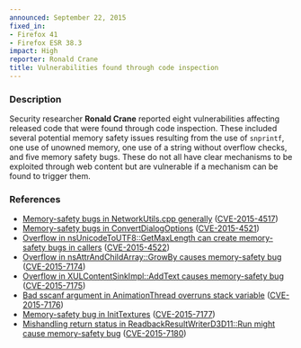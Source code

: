 ```yaml
---
announced: September 22, 2015
fixed_in:
- Firefox 41
- Firefox ESR 38.3
impact: High
reporter: Ronald Crane
title: Vulnerabilities found through code inspection
---
```


<h3>Description</h3>

<p>Security researcher <strong>Ronald Crane</strong> reported eight
vulnerabilities affecting released code that were found through code inspection. These
included several potential memory safety issues resulting from the use of
<code>snprintf</code>, one use of unowned memory, one use of a string without overflow
checks, and five memory safety bugs. These do not all have clear mechanisms to be
exploited through web content but are vulnerable if a mechanism can be found to trigger
them.
</p>

<h3>References</h3>

<ul>
  <li><a href="https://bugzilla.mozilla.org/show_bug.cgi?id=1168959">
       Memory-safety bugs in NetworkUtils.cpp generally</a>
(<a href="http://cve.mitre.org/cgi-bin/cvename.cgi?name=CVE-2015-4517"
class="ex-ref">CVE-2015-4517</a>)</li>
  <li><a href="https://bugzilla.mozilla.org/show_bug.cgi?id=1170246">
       Memory-safety bugs in ConvertDialogOptions</a>
(<a href="http://cve.mitre.org/cgi-bin/cvename.cgi?name=CVE-2015-4521"
class="ex-ref">CVE-2015-4521</a>)</li>
  <li><a href="https://bugzilla.mozilla.org/show_bug.cgi?id=1170794">
       Overflow in nsUnicodeToUTF8::GetMaxLength can create memory-safety bugs in
callers</a>
(<a href="http://cve.mitre.org/cgi-bin/cvename.cgi?name=CVE-2015-4522"
class="ex-ref">CVE-2015-4522</a>)</li>
  <li><a href="https://bugzilla.mozilla.org/show_bug.cgi?id=1172055">
       Overflow in nsAttrAndChildArray::GrowBy causes memory-safety bug</a>
(<a href="http://cve.mitre.org/cgi-bin/cvename.cgi?name=CVE-2015-7174"
class="ex-ref">CVE-2015-7174</a>)</li>
  <li><a href="https://bugzilla.mozilla.org/show_bug.cgi?id=1172189">
        Overflow in XULContentSinkImpl::AddText causes memory-safety bug</a>
(<a href="http://cve.mitre.org/cgi-bin/cvename.cgi?name=CVE-2015-7175"
class="ex-ref">CVE-2015-7175</a>)</li>
  <li><a href="https://bugzilla.mozilla.org/show_bug.cgi?id=1174479">
       Bad sscanf argument in AnimationThread overruns stack variable</a>
(<a href="http://cve.mitre.org/cgi-bin/cvename.cgi?name=CVE-2015-7176"
class="ex-ref">CVE-2015-7176</a>)</li>
  <li><a href="https://bugzilla.mozilla.org/show_bug.cgi?id=1186725">
        Memory-safety bug in InitTextures</a>
(<a href="http://cve.mitre.org/cgi-bin/cvename.cgi?name=CVE-2015-7177"
class="ex-ref">CVE-2015-7177</a>)</li>
  <li><a href="https://bugzilla.mozilla.org/show_bug.cgi?id=1191463">
       Mishandling return status in ReadbackResultWriterD3D11::Run might cause
memory-safety bug</a>
(<a href="http://cve.mitre.org/cgi-bin/cvename.cgi?name=CVE-2015-7180"
class="ex-ref">CVE-2015-7180</a>)</li>
</ul>

